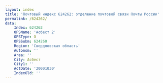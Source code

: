 ```yaml
---
layout: index
title: 'Почтовый индекс 624262: отделение почтовой связи Почты России'
permalink: /624262/
data:
    Index: 624262
    OPSName: 'Асбест 2'
    OPSType: О
    OPSSubm: 624260
    Region: 'Свердловская область'
    Autonom: ''
    Area: ''
    City: Асбест
    City1: ''
    ActDate: '20001030'
    IndexOld: ''
---
```


